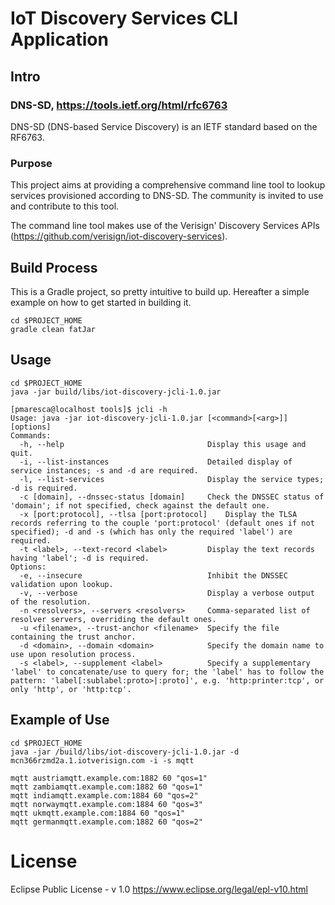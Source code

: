 # IoT Discovery Services CLI Application

## Intro

### DNS-SD, https://tools.ietf.org/html/rfc6763
DNS-SD (DNS-based Service Discovery) is an IETF standard based on the RF6763.

### Purpose
This project aims at providing a comprehensive command line tool to lookup services provisioned according to DNS-SD. The community is invited to use and contribute to this tool.

The command line tool makes use of the Verisign' Discovery Services APIs (https://github.com/verisign/iot-discovery-services).

## Build Process
This is a Gradle project, so pretty intuitive to build up. Hereafter a simple example on how to get started in building it.

```
cd $PROJECT_HOME
gradle clean fatJar
```

## Usage
```
cd $PROJECT_HOME
java -jar build/libs/iot-discovery-jcli-1.0.jar

[pmaresca@localhost tools]$ jcli -h
Usage: java -jar iot-discovery-jcli-1.0.jar [<command>[<arg>]] [options]
Commands:
  -h, --help                              	Display this usage and quit.            
  -i, --list-instances                    	Detailed display of service instances; -s and -d are required.
  -l, --list-services                     	Display the service types; -d is required.
  -c [domain], --dnssec-status [domain]   	Check the DNSSEC status of 'domain'; if not specified, check against the default one.
  -x [port:protocol], --tlsa [port:protocol]	Display the TLSA records referring to the couple 'port:protocol' (default ones if not specified); -d and -s (which has only the required 'label') are required.
  -t <label>, --text-record <label>       	Display the text records having 'label'; -d is required.
Options:
  -e, --insecure                          	Inhibit the DNSSEC validation upon lookup.
  -v, --verbose                           	Display a verbose output of the resolution.
  -n <resolvers>, --servers <resolvers>   	Comma-separated list of resolver servers, overriding the default ones.
  -u <filename>, --trust-anchor <filename>	Specify the file containing the trust anchor.
  -d <domain>, --domain <domain>          	Specify the domain name to use upon resolution process.
  -s <label>, --supplement <label>        	Specify a supplementary 'label' to concatenate/use to query for; the 'label' has to follow the pattern: 'label[:sublabel:proto>|:proto]', e.g. 'http:printer:tcp', or only 'http', or 'http:tcp'.
```

## Example of Use
```
cd $PROJECT_HOME
java -jar /build/libs/iot-discovery-jcli-1.0.jar -d mcn366rzmd2a.1.iotverisign.com -i -s mqtt

mqtt austriamqtt.example.com:1882 60 "qos=1"
mqtt zambiamqtt.example.com:1882 60 "qos=1"
mqtt indiamqtt.example.com:1884 60 "qos=2"
mqtt norwaymqtt.example.com:1884 60 "qos=3"
mqtt ukmqtt.example.com:1884 60 "qos=1"
mqtt germanmqtt.example.com:1882 60 "qos=2"
```

# License
Eclipse Public License - v 1.0
https://www.eclipse.org/legal/epl-v10.html

